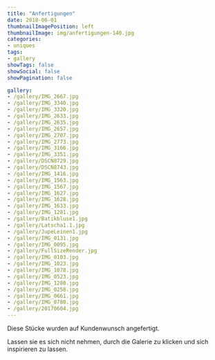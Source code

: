 ```yaml
---
title: "Anfertigungen"
date: 2018-06-01
thumbnailImagePosition: left
thumbnailImage: img/anfertigungen-140.jpg
categories:
- uniques
tags:
- gallery
showTags: false
showSocial: false
showPagination: false

gallery:
- /gallery/IMG_2667.jpg
- /gallery/IMG_3340.jpg
- /gallery/IMG_3320.jpg
- /gallery/IMG_2633.jpg
- /gallery/IMG_2635.jpg
- /gallery/IMG_2657.jpg
- /gallery/IMG_2707.jpg
- /gallery/IMG_2773.jpg
- /gallery/IMG_3166.jpg
- /gallery/IMG_3351.jpg
- /gallery/DSCN8729.jpg
- /gallery/DSCN8743.jpg
- /gallery/IMG_1416.jpg
- /gallery/IMG_1563.jpg
- /gallery/IMG_1567.jpg
- /gallery/IMG_1627.jpg
- /gallery/IMG_1628.jpg
- /gallery/IMG_1633.jpg
- /gallery/IMG_1281.jpg
- /gallery/Batikbluse1.jpg
- /gallery/Latscha1.1.jpg
- /gallery/JupeLeinen1.jpg
- /gallery/IMG_0131.jpg
- /gallery/IMG_0095.jpg
- /gallery/FullSizeRender.jpg
- /gallery/IMG_0103.jpg
- /gallery/IMG_1023.jpg
- /gallery/IMG_1078.jpg
- /gallery/IMG_0523.jpg
- /gallery/IMG_1280.jpg
- /gallery/IMG_0258.jpg
- /gallery/IMG_0661.jpg
- /gallery/IMG_0780.jpg
- /gallery/20170604.jpg
---
```


Diese Stücke wurden auf Kundenwunsch angefertigt.

<!--more-->
Lassen sie es sich nicht nehmen, durch die Galerie zu klicken und sich inspirieren zu lassen.<p>
